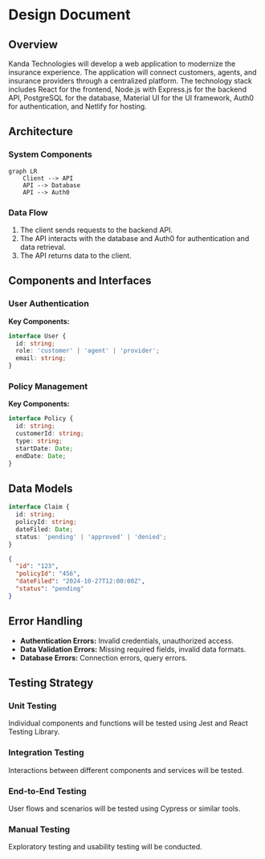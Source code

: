 # Design Document

## Overview
Kanda Technologies will develop a web application to modernize the insurance experience.  The application will connect customers, agents, and insurance providers through a centralized platform.  The technology stack includes React for the frontend, Node.js with Express.js for the backend API, PostgreSQL for the database, Material UI for the UI framework, Auth0 for authentication, and Netlify for hosting.

## Architecture

### System Components
```mermaid
graph LR
    Client --> API
    API --> Database
    API --> Auth0
```

### Data Flow
1. The client sends requests to the backend API.
2. The API interacts with the database and Auth0 for authentication and data retrieval.
3. The API returns data to the client.

## Components and Interfaces

### User Authentication
**Key Components:**
```typescript
interface User {
  id: string;
  role: 'customer' | 'agent' | 'provider';
  email: string;
}
```

### Policy Management
**Key Components:**
```typescript
interface Policy {
  id: string;
  customerId: string;
  type: string;
  startDate: Date;
  endDate: Date;
}
```

## Data Models

```typescript
interface Claim {
  id: string;
  policyId: string;
  dateFiled: Date;
  status: 'pending' | 'approved' | 'denied';
}
```

```json
{
  "id": "123",
  "policyId": "456",
  "dateFiled": "2024-10-27T12:00:00Z",
  "status": "pending"
}
```

## Error Handling

- **Authentication Errors:** Invalid credentials, unauthorized access.
- **Data Validation Errors:** Missing required fields, invalid data formats.
- **Database Errors:** Connection errors, query errors.

## Testing Strategy

### Unit Testing
Individual components and functions will be tested using Jest and React Testing Library.

### Integration Testing
Interactions between different components and services will be tested.

### End-to-End Testing
User flows and scenarios will be tested using Cypress or similar tools.

### Manual Testing
Exploratory testing and usability testing will be conducted.
